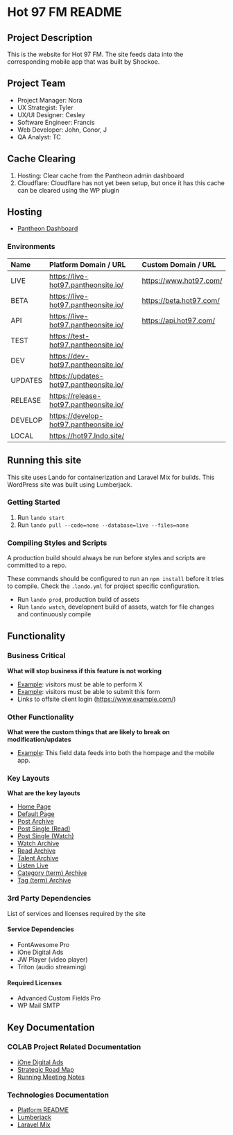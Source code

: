 # Hot 97 FM README

## Project Description

This is the website for Hot 97 FM. The site feeds data into the corresponding mobile app that was built by Shockoe.

## Project Team

- Project Manager: Nora
- UX Strategist: Tyler
- UX/UI Designer: Cesley
- Software Engineer: Francis
- Web Developer: John, Conor, J
- QA Analyst: TC

## Cache Clearing

 1. Hosting: Clear cache from the Pantheon admin dashboard
 2. Cloudflare: Cloudflare has not yet been setup, but once it has this cache can be cleared using the WP plugin

## Hosting

- [Pantheon Dashboard](https://dashboard.pantheon.io/sites/78fbe0f0-bf72-4782-ba1d-4a4f12ee32e8)

### Environments

| Name    | Platform Domain / URL                           | Custom Domain / URL             |
|:--------|:------------------------------------------------|:--------------------------------|
| LIVE    | https://live-hot97.pantheonsite.io/             | https://www.hot97.com/          |
| BETA    | https://live-hot97.pantheonsite.io/             | https://beta.hot97.com/         |
| API     | https://live-hot97.pantheonsite.io/             | https://api.hot97.com/          |
| TEST    | https://test-hot97.pantheonsite.io/             |                                 |
| DEV     | https://dev-hot97.pantheonsite.io/              |                                 |
| UPDATES | https://updates-hot97.pantheonsite.io/          |                                 |
| RELEASE | https://release-hot97.pantheonsite.io/          |                                 |
| DEVELOP | https://develop-hot97.pantheonsite.io/          |                                 |
| LOCAL   | https://hot97.lndo.site/                        |                                 |

## Running this site

This site uses Lando for containerization and Laravel Mix for builds. This WordPress site was built using Lumberjack.

### Getting Started
 1. Run `lando start`
 2. Run `lando pull --code=none --database=live --files=none`

### Compiling Styles and Scripts

A production build should always be run before styles and scripts are committed to a repo.

These commands should be configured to run an `npm install` before it tries to compile. Check the `.lando.yml` for project specific configuration.

- Run `lando prod`, production build of assets
- Run `lando watch`, developnent build of assets, watch for file changes and continuously compile<br>

## Functionality

### Business Critical
**What will stop business if this feature is not working**

 - [Example](https://www.example.com/): visitors must be able to perform X
 - [Example](https://www.example.com/): visitors must be able to submit this form
 - Links to offsite client login (https://www.example.com/)

### Other Functionality
**What were the custom things that are likely to break on modification/updates**

- [Example](https://live-hot97.pantheonsite.io/wp-admin/admin.php?page=app-config): This field data feeds into both the hompage and the mobile app.

### Key Layouts
**What are the key layouts**

 - [Home Page](https://live-hot97.pantheonsite.io/)
 - [Default Page](https://live-hot97.pantheonsite.io/intern-with-hot-97)
 - [Post Archive](https://live-hot97.pantheonsite.io/blog)
 - [Post Single (Read)](https://live-hot97.pantheonsite.io/news/hot-news/big-sean-jhene-aiko-expecting-first-child-together)
 - [Post Single (Watch)](https://live-hot97.pantheonsite.io/news/interviews/cardi-b-talks-new-single-hot-ish-strip-clubs-lil-kim-collab-more-w-nessa)
 - [Watch Archive](https://live-hot97.pantheonsite.io/watch)
 - [Read Archive](https://live-hot97.pantheonsite.io/read)
 - [Talent Archive](https://live-hot97.pantheonsite.io/talent)
 - [Listen Live](https://beta.hot97.com/listen-live)
 - [Category (term) Archive](https://beta.hot97.com/category/news/hot-news)
 - [Tag (term) Archive](https://beta.hot97.com/tag/news)

### 3rd Party Dependencies
List of services and licenses required by the site

#### Service Dependencies
 - FontAwesome Pro
 - iOne Digital Ads
 - JW Player (video player)
 - Triton (audio streaming)

#### Required Licenses
 - Advanced Custom Fields Pro
 - WP Mail SMTP

## Key Documentation

### COLAB Project Related Documentation

- [iOne Digital Ads](https://docs.google.com/document/d/179SLqPnxV9CElYLNenicN1OC53cCbLHZXYyfxLDNy10/edit)
- [Strategic Road Map](https://docs.google.com/document/d/1vmY7WrL2bkcISb4R7H2_gxTzYgfzfj-eTia8W_X4vPo/edit)
- [Running Meeting Notes](https://docs.google.com/document/d/1bN1FXgApGE30aacpCKSy2ALMq054fp76ByxowqMBQcs/edit)

### Technologies Documentation

- [Platform README](https://pantheon.io/docs/)
- [Lumberjack](https://docs.lumberjack.rareloop.com/)
- [Laravel Mix](https://laravel-mix.com/)
